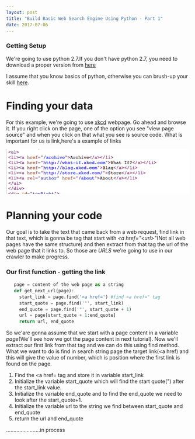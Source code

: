 ```yaml
---
layout: post
title: "Build Basic Web Search Engine Using Python - Part 1"
date: 2017-07-06
---
```


### Getting Setup

We're going to use python 2.7.If you don't have python 2.7, you need to download a proper version from <a href="https://www.python.org/download/releases/2.7.3/">here</a> 

I assume that you know basics of python, otherwise you can brush-up your skill [here]("https://docs.python.org/2/tutorial/index.html"). 

# Finding your data

For this example, we're going to use [xkcd](https://xkcd.com/353/) webpage. Go ahead and browse it. If you right click on the page, one of the option you see "view page source" and when you click on that what you see is source code. What is important for us is link,here's a example of links

![alt text](/img/link.png "xkcd page source")

# Planning your code
Our goal is to take the text that came back from a web request, find link in that text, which is gonna be tag that start with *<a href=\"\<url\>\"*(Not all web pages have the same structure) and then extract from that tag the url of the web page that it links to. So those are *URLS*  we're going to use in our crawler to make progress. 

### Our first function - getting the link
```python
   page = content of the web page as a string
   def get_next_url(page):
     start_link = page.find('<a href=') #find <a href=" tag
     start_quote = page.find('"', start_link) 
     end_quote = page.find('"', start_quote + 1)
     url = page[start_quote + 1:end_quote]
     return url, end_quote
```
    
 So we'are gonna assume that we start with a page content in a variable *page*(We'll see how we got the page content in next tutorial). Now we'll extract our first link from that tag and we can do this using find method. What we want to do is find in search string page the target link(<a href) and this will give the value of number, which is position where the first link is found on the page.
 1. Find the <a href= tag and store it in variable start_link
 2. Initialize the variable start_quote which will find the start quote(") after the start_link value.
 3. Initialize the variable end_quote and to find the end_quote we need to look after the start_quote+1.
 4. Initialize the variable url to the string we find between start_quote and end_quote
 5. return the url and end_quote




.......................in process
